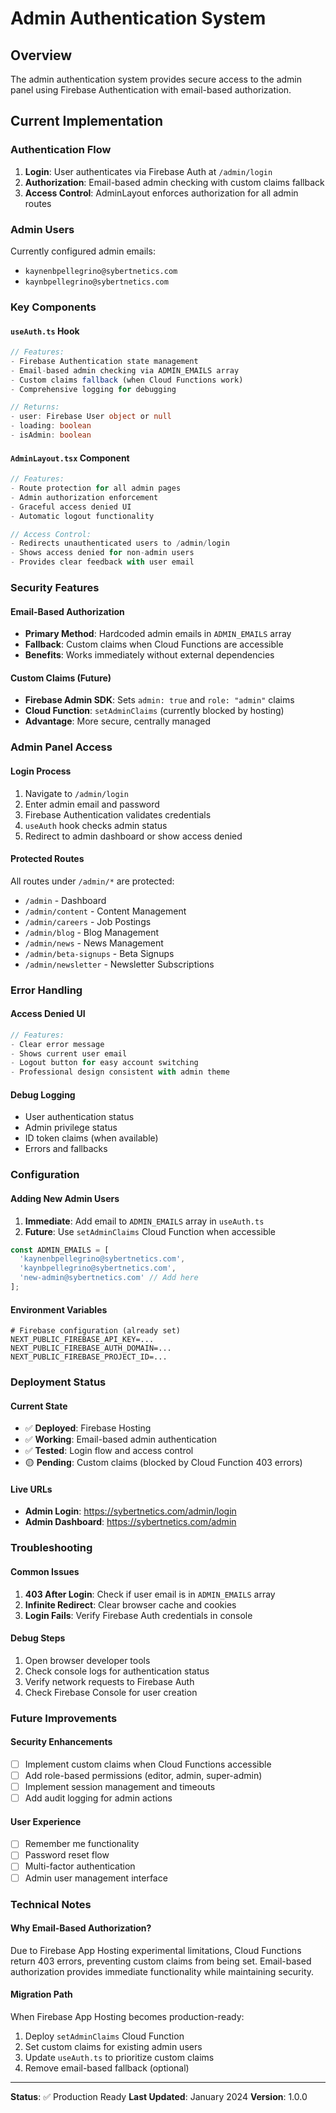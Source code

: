 # Admin Authentication System

## Overview
The admin authentication system provides secure access to the admin panel using Firebase Authentication with email-based authorization.

## Current Implementation

### Authentication Flow
1. **Login**: User authenticates via Firebase Auth at `/admin/login`
2. **Authorization**: Email-based admin checking with custom claims fallback
3. **Access Control**: AdminLayout enforces authorization for all admin routes

### Admin Users
Currently configured admin emails:
- `kaynenbpellegrino@sybertnetics.com`
- `kaynbpellegrino@sybertnetics.com`

### Key Components

#### `useAuth.ts` Hook
```typescript
// Features:
- Firebase Authentication state management
- Email-based admin checking via ADMIN_EMAILS array
- Custom claims fallback (when Cloud Functions work)
- Comprehensive logging for debugging

// Returns:
- user: Firebase User object or null
- loading: boolean
- isAdmin: boolean
```

#### `AdminLayout.tsx` Component
```typescript
// Features:
- Route protection for all admin pages
- Admin authorization enforcement
- Graceful access denied UI
- Automatic logout functionality

// Access Control:
- Redirects unauthenticated users to /admin/login
- Shows access denied for non-admin users
- Provides clear feedback with user email
```

### Security Features

#### Email-Based Authorization
- **Primary Method**: Hardcoded admin emails in `ADMIN_EMAILS` array
- **Fallback**: Custom claims when Cloud Functions are accessible
- **Benefits**: Works immediately without external dependencies

#### Custom Claims (Future)
- **Firebase Admin SDK**: Sets `admin: true` and `role: "admin"` claims
- **Cloud Function**: `setAdminClaims` (currently blocked by hosting)
- **Advantage**: More secure, centrally managed

### Admin Panel Access

#### Login Process
1. Navigate to `/admin/login`
2. Enter admin email and password
3. Firebase Authentication validates credentials
4. `useAuth` hook checks admin status
5. Redirect to admin dashboard or show access denied

#### Protected Routes
All routes under `/admin/*` are protected:
- `/admin` - Dashboard
- `/admin/content` - Content Management
- `/admin/careers` - Job Postings
- `/admin/blog` - Blog Management
- `/admin/news` - News Management
- `/admin/beta-signups` - Beta Signups
- `/admin/newsletter` - Newsletter Subscriptions

### Error Handling

#### Access Denied UI
```typescript
// Features:
- Clear error message
- Shows current user email
- Logout button for easy account switching
- Professional design consistent with admin theme
```

#### Debug Logging
- User authentication status
- Admin privilege status
- ID token claims (when available)
- Errors and fallbacks

### Configuration

#### Adding New Admin Users
1. **Immediate**: Add email to `ADMIN_EMAILS` array in `useAuth.ts`
2. **Future**: Use `setAdminClaims` Cloud Function when accessible

```typescript
const ADMIN_EMAILS = [
  'kaynenbpellegrino@sybertnetics.com',
  'kaynbpellegrino@sybertnetics.com',
  'new-admin@sybertnetics.com' // Add here
];
```

#### Environment Variables
```env
# Firebase configuration (already set)
NEXT_PUBLIC_FIREBASE_API_KEY=...
NEXT_PUBLIC_FIREBASE_AUTH_DOMAIN=...
NEXT_PUBLIC_FIREBASE_PROJECT_ID=...
```

### Deployment Status

#### Current State
- ✅ **Deployed**: Firebase Hosting
- ✅ **Working**: Email-based admin authentication
- ✅ **Tested**: Login flow and access control
- 🟡 **Pending**: Custom claims (blocked by Cloud Function 403 errors)

#### Live URLs
- **Admin Login**: https://sybertnetics.com/admin/login
- **Admin Dashboard**: https://sybertnetics.com/admin

### Troubleshooting

#### Common Issues
1. **403 After Login**: Check if user email is in `ADMIN_EMAILS` array
2. **Infinite Redirect**: Clear browser cache and cookies
3. **Login Fails**: Verify Firebase Auth credentials in console

#### Debug Steps
1. Open browser developer tools
2. Check console logs for authentication status
3. Verify network requests to Firebase Auth
4. Check Firebase Console for user creation

### Future Improvements

#### Security Enhancements
- [ ] Implement custom claims when Cloud Functions accessible
- [ ] Add role-based permissions (editor, admin, super-admin)
- [ ] Implement session management and timeouts
- [ ] Add audit logging for admin actions

#### User Experience
- [ ] Remember me functionality
- [ ] Password reset flow
- [ ] Multi-factor authentication
- [ ] Admin user management interface

### Technical Notes

#### Why Email-Based Authorization?
Due to Firebase App Hosting experimental limitations, Cloud Functions return 403 errors, preventing custom claims from being set. Email-based authorization provides immediate functionality while maintaining security.

#### Migration Path
When Firebase App Hosting becomes production-ready:
1. Deploy `setAdminClaims` Cloud Function
2. Set custom claims for existing admin users
3. Update `useAuth.ts` to prioritize custom claims
4. Remove email-based fallback (optional)

---

**Status**: ✅ Production Ready
**Last Updated**: January 2024
**Version**: 1.0.0 